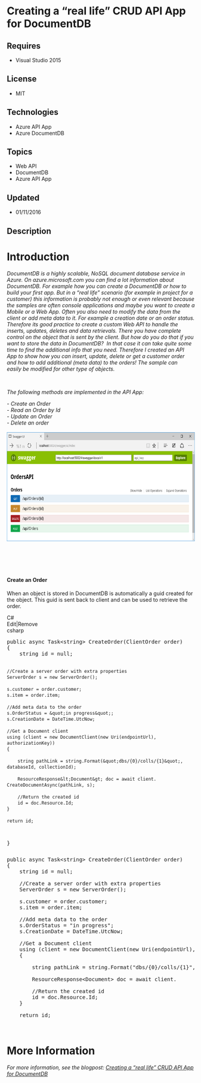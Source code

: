 # Creating a “real life” CRUD API App for DocumentDB
## Requires
- Visual Studio 2015
## License
- MIT
## Technologies
- Azure API App
- Azure DocumentDB
## Topics
- Web API
- DocumentDB
- Azure API App
## Updated
- 01/11/2016
## Description

<h1>Introduction</h1>
<p><em>DocumentDB is a highly scalable, NoSQL document database service in Azure. On azure.microsoft.com you can find a lot information about DocumentDB. For example how you can create a DocumentDB or how to build your first app. But in a &ldquo;real life&rdquo;
 scenario (for example in project for a customer) this information is probably not enough or even relevant because the samples are often console applications and maybe you want to create a Mobile or a Web App. Often you also need to modify the data from the
 client or add meta data to it. For example a creation date or an order status. Therefore its good practice to create a custom Web API to handle the inserts, updates, deletes and data retrievals. There you have complete control on the object that is sent by
 the client. But how do you do that if you want to store the data in DocumentDB?&nbsp; In that case it can take quite some time to find the additional info that you need. Therefore I created an API App to show how you can insert, update, delete or get a customer
 order and how to add additional (meta data) to the orders! The sample can easily&nbsp;be modified for other type of objects.</em></p>
<p><em>&nbsp;</em></p>
<p><em>The following methods are implemented in the API App:</em></p>
<p><em>- Create an Order&nbsp; <br>
- Read an Order by Id<br>
- Update an Order<br>
- Delete an order <br>
<br>
<img id="147209" src="147209-swagger.png" alt="" width="602" height="291"></em></p>
<h1><em>&nbsp;</em></h1>
<h4>Create an Order</h4>
<p>When an object is stored in DocumentDB is automatically a guid created for the object. This guid is sent back to client and can be used to retrieve the order.</p>
<div class="scriptcode">
<div class="pluginEditHolder" pluginCommand="mceScriptCode">
<div class="title"><span>C#</span></div>
<div class="pluginLinkHolder"><span class="pluginEditHolderLink">Edit</span>|<span class="pluginRemoveHolderLink">Remove</span></div>
<span class="hidden">csharp</span>
<pre class="hidden">public async Task&lt;string&gt; CreateOrder(ClientOrder order)
{
    string id = null;

    //Create a server order with extra properties
    ServerOrder s = new ServerOrder();

    s.customer = order.customer;
    s.item = order.item;

    //Add meta data to the order
    s.OrderStatus = &quot;in progress&quot;;
    s.CreationDate = DateTime.UtcNow;

    //Get a Document client
    using (client = new DocumentClient(new Uri(endpointUrl),     authorizationKey))
    {

        string pathLink = string.Format(&quot;dbs/{0}/colls/{1}&quot;,         databaseId, collectionId);
        
        ResourceResponse&lt;Document&gt; doc = await client.        CreateDocumentAsync(pathLink, s);

        //Return the created id
        id = doc.Resource.Id;
    }

    return id;
}</pre>
<div class="preview">
<pre class="csharp"><span class="cs__keyword">public</span>&nbsp;async&nbsp;Task&lt;<span class="cs__keyword">string</span>&gt;&nbsp;CreateOrder(ClientOrder&nbsp;order)&nbsp;
{&nbsp;
&nbsp;&nbsp;&nbsp;&nbsp;<span class="cs__keyword">string</span>&nbsp;id&nbsp;=&nbsp;<span class="cs__keyword">null</span>;&nbsp;
&nbsp;
&nbsp;&nbsp;&nbsp;&nbsp;<span class="cs__com">//Create&nbsp;a&nbsp;server&nbsp;order&nbsp;with&nbsp;extra&nbsp;properties</span>&nbsp;
&nbsp;&nbsp;&nbsp;&nbsp;ServerOrder&nbsp;s&nbsp;=&nbsp;<span class="cs__keyword">new</span>&nbsp;ServerOrder();&nbsp;
&nbsp;
&nbsp;&nbsp;&nbsp;&nbsp;s.customer&nbsp;=&nbsp;order.customer;&nbsp;
&nbsp;&nbsp;&nbsp;&nbsp;s.item&nbsp;=&nbsp;order.item;&nbsp;
&nbsp;
&nbsp;&nbsp;&nbsp;&nbsp;<span class="cs__com">//Add&nbsp;meta&nbsp;data&nbsp;to&nbsp;the&nbsp;order</span>&nbsp;
&nbsp;&nbsp;&nbsp;&nbsp;s.OrderStatus&nbsp;=&nbsp;<span class="cs__string">&quot;in&nbsp;progress&quot;</span>;&nbsp;
&nbsp;&nbsp;&nbsp;&nbsp;s.CreationDate&nbsp;=&nbsp;DateTime.UtcNow;&nbsp;
&nbsp;
&nbsp;&nbsp;&nbsp;&nbsp;<span class="cs__com">//Get&nbsp;a&nbsp;Document&nbsp;client</span>&nbsp;
&nbsp;&nbsp;&nbsp;&nbsp;<span class="cs__keyword">using</span>&nbsp;(client&nbsp;=&nbsp;<span class="cs__keyword">new</span>&nbsp;DocumentClient(<span class="cs__keyword">new</span>&nbsp;Uri(endpointUrl),&nbsp;&nbsp;&nbsp;&nbsp;&nbsp;authorizationKey))&nbsp;
&nbsp;&nbsp;&nbsp;&nbsp;{&nbsp;
&nbsp;
&nbsp;&nbsp;&nbsp;&nbsp;&nbsp;&nbsp;&nbsp;&nbsp;<span class="cs__keyword">string</span>&nbsp;pathLink&nbsp;=&nbsp;<span class="cs__keyword">string</span>.Format(<span class="cs__string">&quot;dbs/{0}/colls/{1}&quot;</span>,&nbsp;&nbsp;&nbsp;&nbsp;&nbsp;&nbsp;&nbsp;&nbsp;&nbsp;databaseId,&nbsp;collectionId);&nbsp;
&nbsp;&nbsp;&nbsp;&nbsp;&nbsp;&nbsp;&nbsp;&nbsp;&nbsp;
&nbsp;&nbsp;&nbsp;&nbsp;&nbsp;&nbsp;&nbsp;&nbsp;ResourceResponse&lt;Document&gt;&nbsp;doc&nbsp;=&nbsp;await&nbsp;client.&nbsp;&nbsp;&nbsp;&nbsp;&nbsp;&nbsp;&nbsp;&nbsp;CreateDocumentAsync(pathLink,&nbsp;s);&nbsp;
&nbsp;
&nbsp;&nbsp;&nbsp;&nbsp;&nbsp;&nbsp;&nbsp;&nbsp;<span class="cs__com">//Return&nbsp;the&nbsp;created&nbsp;id</span>&nbsp;
&nbsp;&nbsp;&nbsp;&nbsp;&nbsp;&nbsp;&nbsp;&nbsp;id&nbsp;=&nbsp;doc.Resource.Id;&nbsp;
&nbsp;&nbsp;&nbsp;&nbsp;}&nbsp;
&nbsp;
&nbsp;&nbsp;&nbsp;&nbsp;<span class="cs__keyword">return</span>&nbsp;id;&nbsp;
</pre>
</div>
</div>
</div>
<p>&nbsp;</p>
<ul>
</ul>
<h1>More Information</h1>
<p><em>For more information, see the blogpost: <a href="http://www.ithero.nl/post/2016/01/11/Creating-a-real-life-CRUD-API-App-for-DocumentDB.aspx">
Creating a &ldquo;real life&rdquo; CRUD API App for DocumentDB</a></em></p>
